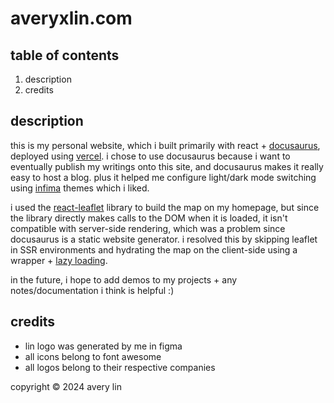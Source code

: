 # averyxlin.com

## table of contents
1. description
2. credits

## description
this is my personal website, which i built primarily with react + [docusaurus](https://docusaurus.io/), deployed using [vercel](https://vercel.com/). i chose to use docusaurus because i want to eventually publish my writings onto this site, and docusaurus makes it really easy to host a blog. plus it helped me configure light/dark mode switching using [infima](https://infima.dev/) themes which i liked.

i used the [react-leaflet](https://react-leaflet.js.org/) library to build the map on my homepage, but since the library directly makes calls to the DOM when it is loaded, it isn't compatible with server-side rendering, which was a problem since docusaurus is a static website generator. i resolved this by skipping leaflet in SSR environments and hydrating the map on the client-side using a wrapper + [lazy loading](https://developer.mozilla.org/en-US/docs/Web/Performance/Lazy_loading).

in the future, i hope to add demos to my projects + any notes/documentation i think is helpful :)

## credits
- lin logo was generated by me in figma
- all icons belong to font awesome 
- all logos belong to their respective companies

copyright © 2024 avery lin